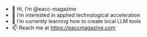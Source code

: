 - 👋 Hi, I’m @eacc-magazine
- 👀 I’m interested in applied technological acceleration
- 🌱 I’m currently learning how to create local LLM tools
- 📫 Reach me at https://eaccmagazine.com

<!---
eacc-magazine/eacc-magazine is a ✨ special ✨ repository because its `README.md` (this file) appears on your GitHub profile.
You can click the Preview link to take a look at your changes.
--->
